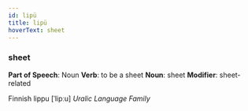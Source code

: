 ```yaml
---
id: lipü
title: lipü
hoverText: sheet
---
```


### sheet

**Part of Speech**: Noun
**Verb**: to be a sheet
**Noun**: sheet
**Modifier**: sheet-related

Finnish lippu [ˈlipːu]
*Uralic Language Family*